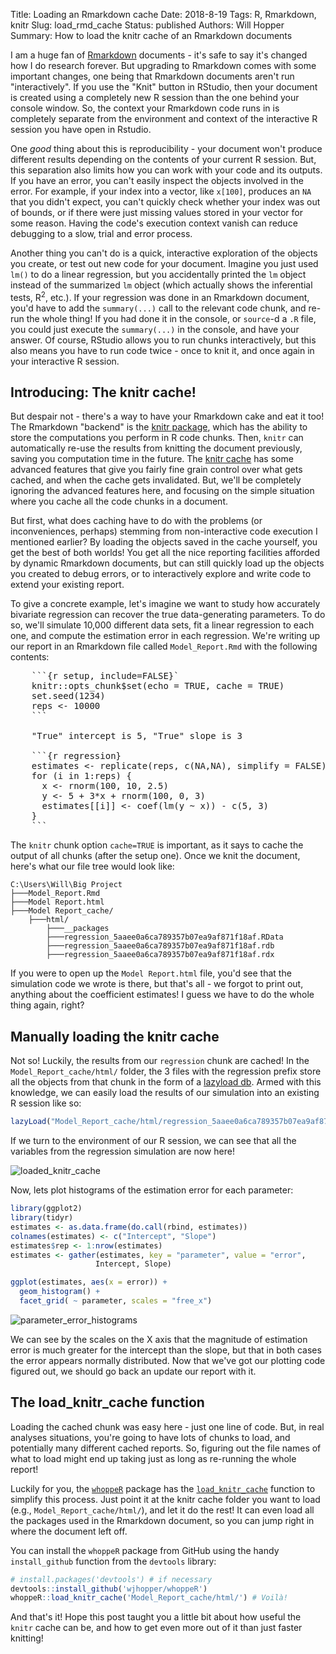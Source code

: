 Title: Loading an Rmarkdown cache
Date: 2018-8-19
Tags: R, Rmarkdown, knitr
Slug: load_rmd_cache
Status: published
Authors: Will Hopper
Summary: How to load the knitr cache of an Rmarkdown documents

I am a huge fan of [Rmarkdown](https://rmarkdown.rstudio.com/) documents - it's safe to say it's changed how I do research forever. But upgrading to Rmarkdown comes with some important changes, one being that Rmarkdown documents aren't run "interactively". If you use the "Knit" button in RStudio, then your document is created using a completely new R session than the one behind your console window. So, the context your Rmarkdown code runs in is completely separate from the environment and context of the interactive R session you have open in Rstudio.

One *good* thing about this is reproducibility - your document won't produce different results depending on the contents of your current R session. But, this separation also limits how you can work with your code and its outputs. If you have an error, you can't easily inspect the objects involved in the error. For example, if your index into a vector, like `x[100]`, produces an `NA` that you didn't expect, you can't quickly check whether your index was out of bounds, or if there were just missing values stored in your vector for some reason. Having the code's execution context vanish can reduce debugging to a slow, trial and error process.

Another thing you can't do is a quick, interactive exploration of the objects you create, or test out new code for your document. Imagine you just used `lm()` to do a linear regression, but you accidentally printed the `lm` object instead of the summarized `lm` object (which actually shows the inferential tests, R<sup>2</sup>, etc.). If your regression was done in an Rmarkdown document, you'd have to add the `summary(...)` call to the relevant code chunk, and re-run the whole thing! If you had done it in the console, or `source`-d a `.R` file, you could just execute the `summary(...)` in the console, and have your answer. Of course, RStudio allows you to run chunks interactively, but this also means you have to run code twice - once to knit it, and once again in your interactive R session.

## Introducing: The knitr cache!
But despair not - there's a way to have your Rmarkdown cake and eat it too! The Rmarkdown "backend" is the [knitr package](https://yihui.name/knitr/), which has the ability to store the computations you perform in R code chunks. Then, `knitr` can automatically re-use the results from knitting the document previously, saving you computation time in the future. The [knitr cache](https://yihui.name/knitr/demo/cache/) has some advanced features that give you fairly fine grain control over what gets cached, and when the cache gets invalidated. But, we'll be completely ignoring the advanced features here, and focusing on the simple situation where you cache all the code chunks in a document.

But first, what does caching have to do with the problems (or inconveniences, perhaps) stemming from non-interactive code execution I mentioned earlier? By loading the objects saved in the cache yourself, you get the best of both worlds! You get all the nice reporting facilities afforded by dynamic Rmarkdown documents, but can still quickly load up the objects you created to debug errors, or to interactively explore and write code to extend your existing report.

To give a concrete example, let's imagine we want to study how accurately bivariate regression can recover the true data-generating parameters. To do so, we'll simulate 10,000 different data sets, fit a linear regression to each one, and compute the estimation error in each regression. We're writing up our report in an Rmarkdown file called `Model_Report.Rmd` with the following contents:

<pre>
    ```{r setup, include=FALSE}`
    knitr::opts_chunk$set(echo = TRUE, cache = TRUE)
    set.seed(1234)
    reps <- 10000
    ```

    "True" intercept is 5, "True" slope is 3

    ```{r regression}
    estimates <- replicate(reps, c(NA,NA), simplify = FALSE)
    for (i in 1:reps) {
      x <- rnorm(100, 10, 2.5)
      y <- 5 + 3*x + rnorm(100, 0, 3)
      estimates[[i]] <- coef(lm(y ~ x)) - c(5, 3)
    }
    ```
</pre>

The `knitr` chunk option `cache=TRUE` is important, as it says to cache the output of all chunks (after the setup one). Once we knit the document, here's what our file tree would look like:
```
C:\Users\Will\Big Project
├───Model_Report.Rmd
├───Model Report.html
├───Model Report_cache/
    ├───html/
        ├───__packages
        ├───regression_5aaee0a6ca789357b07ea9af871f18af.RData
        ├───regression_5aaee0a6ca789357b07ea9af871f18af.rdb
        ├───regression_5aaee0a6ca789357b07ea9af871f18af.rdx
```

If you were to open up the `Model Report.html` file, you'd see that the simulation code we wrote is there, but that's all - we forgot to print out, anything about the coefficient estimates! I guess we have to do the whole thing again, right?

## Manually loading the knitr cache
Not so! Luckily, the results from our `regression` chunk are cached! In the `Model_Report_cache/html/` folder, the 3 files with the regression prefix store all the objects from that chunk in the form of a [lazyload db](https://stat.ethz.ch/R-manual/R-patched/library/base/html/lazyload.html). Armed with this knowledge, we can easily load the results of our simulation into an existing R session like so:

```r
lazyLoad("Model_Report_cache/html/regression_5aaee0a6ca789357b07ea9af871f18af")
```

If we turn to the environment of our R session, we can see that all the variables from the regression simulation are now here!

![loaded_knitr_cache]({filename}/img/loaded_knitr_cache.png)

Now, lets plot histograms of the estimation error for each parameter:
```r
library(ggplot2)
library(tidyr)
estimates <- as.data.frame(do.call(rbind, estimates))
colnames(estimates) <- c("Intercept", "Slope")
estimates$rep <- 1:nrow(estimates)
estimates <- gather(estimates, key = "parameter", value = "error",
                   Intercept, Slope)

ggplot(estimates, aes(x = error)) +
  geom_histogram() +
  facet_grid( ~ parameter, scales = "free_x")
```

![parameter_error_histograms]({filename}/img/regression_param_error.png)

We can see by the scales on the X axis that the magnitude of estimation error is much greater for the intercept than the slope, but that in both cases the error appears normally distributed. Now that we've got our plotting code figured out, we should go back an update our report with it.

## The load_knitr_cache function
Loading the cached chunk was easy here - just one line of code. But, in real analyses situations, you're going to have lots of chunks to load, and potentially many different cached reports. So, figuring out the file names of what to load might end up taking just as long as re-running the whole report!

Luckily for you, the [`whoppeR`](https://github.com/wjhopper/whoppeR) package has the [`load_knitr_cache`](https://github.com/wjhopper/whoppeR/blob/master/R/rmarkdown_helpers.R) function to simplify this process. Just point it at the knitr cache folder you want to load (e.g., `Model_Report_cache/html/`), and let it do the rest! It can even load all the packages used in the Rmarkdown document, so you can jump right in where the document left off.

You can install the `whoppeR` package from GitHub using the handy `install_github` function from the `devtools` library:

```r
# install.packages('devtools') # if necessary
devtools::install_github('wjhopper/whoppeR')
whoppeR::load_knitr_cache('Model_Report_cache/html/') # Voilà!
```

And that's it! Hope this post taught you a little bit about how useful the `knitr` cache can be, and how to get even more out of it than just faster knitting!
